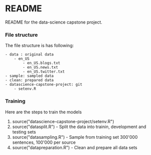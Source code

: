 README
=======
README for the data-science capstone project.

### File structure
The file structure is has following:
``` 
- data : original data
    - en_US
        - en_US.blogs.txt
        - en_US.news.txt
        - en_US.twitter.txt
- sample: sampled data
- clean: prepared data
- datascience-capstone-project: git
    - setenv.R
 ``` 

### Training
Here  are the steps to train the models

1.  source("datascience-capstone-project/setenv.R")
2.  source("datasplit.R") - Split the data into trainin, development and testing sets
3.  source("datasampling.R") - Sample from training set 300'000 sentences, 100'000 per source
4.  source("datapreparation.R") - Clean and prepare all data sets

